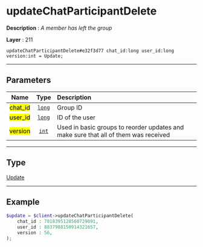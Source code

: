 # updateChatParticipantDelete

**Description** : *A member has left the group*

**Layer** : 211

```tl
updateChatParticipantDelete#e32f3d77 chat_id:long user_id:long version:int = Update;
```

---

## Parameters

| Name | Type | Description |
| :---: | :---: | :--- |
| <mark>chat_id</mark> | [`long`](type/long) | Group ID |
| <mark>user_id</mark> | [`long`](type/long) | ID of the user |
| <mark>version</mark> | [`int`](type/int) | Used in basic groups to reorder updates and make sure that all of them was received |

---

## Type

[Update](type/Update)

---

## Example

```php
$update = $client->updateChatParticipantDelete(
	chat_id : 7018395128560729091,
	user_id : 8837988150914321657,
	version : 56,
);
```